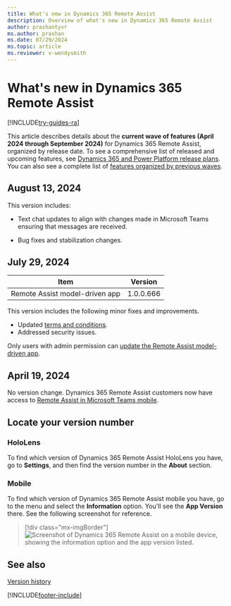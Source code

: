 ```yaml
---
title: What's new in Dynamics 365 Remote Assist
description: Overview of what's new in Dynamics 365 Remote Assist
author: prashantyvr
ms.author: prashan
ms.date: 07/29/2024
ms.topic: article
ms.reviewer: v-wendysmith
---
```


# What's new in Dynamics 365 Remote Assist

[!INCLUDE[try-guides-ra](../includes/try-guides-ra.md)]

This article describes details about the **current wave of features (April 2024 through September 2024)** for Dynamics 365 Remote Assist, organized by release date. To see a comprehensive list of released and upcoming features, see [Dynamics 365 and Power Platform release plans](/dynamics365/release-plans/). You can also see a complete list of [features organized by previous waves](version-history.md).

## August 13, 2024

This version includes:

- Text chat updates to align with changes made in Microsoft Teams ensuring that messages are received.

- Bug fixes and stabilization changes.

## July 29, 2024

|Item|Version|
|----|-------|
|Remote Assist model-driven app | 1.0.0.666|

This version includes the following minor fixes and improvements.

- Updated [terms and conditions](https://powerplatform.microsoft.com/en-us/business-applications/legal/).
- Addressed security issues.

Only users with admin permission can [update the Remote Assist model-driven app](ra-webapp-install.md#update-the-model-driven-app-to-the-latest-version).

## April 19, 2024

No version change. Dynamics 365 Remote Assist customers now have access to [Remote Assist in Microsoft Teams mobile](teams-mobile-all.md).

## Locate your version number

### HoloLens

To find which version of Dynamics 365 Remote Assist HoloLens you have, go to **Settings**, and then find the version number in the **About** section.

### Mobile

To find which version of Dynamics 365 Remote Assist mobile you have, go to the menu and select the **Information** option. You'll see the **App Version** there. See the following screenshot for reference.

> [!div class="mx-imgBorder"]
> ![Screenshot of Dynamics 365 Remote Assist on a mobile device, showing the information option and the app version listed.](./media/ram-version-history-locate.png)

## See also

[Version history](version-history.md)

[!INCLUDE[footer-include](../includes/footer-banner.md)]
